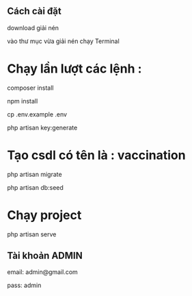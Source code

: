 ## Cách cài đặt

<p>download giải nén</p>
<p>vào thư mục vừa giải nén chạy Terminal</p>

# Chạy lần lượt các lệnh : 

<p>composer install</p>
<p>npm install</p>
<p>cp .env.example .env</p>
<p>php artisan key:generate</p>

# Tạo csdl có tên là : vaccination

<p>php artisan migrate</p>
<p>php artisan db:seed</p>

# Chạy project

php artisan serve

## Tài khoản ADMIN

<p>email: admin@gmail.com</p>
<p>pass: admin</p>
